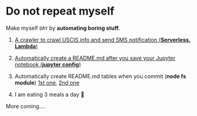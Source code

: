 # Do not repeat myself

Make myself `DRY` by **automating boring stuff**. 

1. [A crawler to crawl USCIS info and send SMS notification (**Serverless, Lambda**)](https://github.com/dylan-shao/serverless-lambda-crawler-uscis)

2. [Automatically create a README.md after you save your Jupyter notebook (**jupyter config**)](https://github.com/dylan-shao/jupyter2README.md-auto-create-hook)

3. Automatically create README.md tables when you commit (**node fs module**) [1st one](https://github.com/dylan-shao/Algorithms/blob/master/index.js), [2nd one](https://github.com/dylan-shao/ML-DS-Udacity_Data_Scientist_Nanodegree/blob/master/index.js)

4. I am eating 3 meals a day :robot:

More coming....
